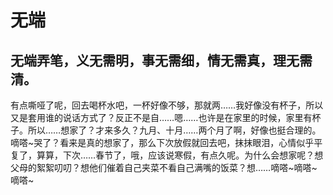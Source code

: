 # 无端
## 无端弄笔，义无需明，事无需细，情无需真，理无需清。
有点嘶哑了呢，回去喝杯水吧，一杯好像不够，那就两……我好像没有杯子，所以又是套用谁的说话方式了？反正不是自……嗯……也许是在家里的时候，家里有杯子。所以……想家了？才来多久？九月、十月……两个月了啊，好像也挺合理的。嘀嗒\~哭了？看来是真的想家了，那么下次放假就回去吧，抹抹眼泪，心情似乎平复了，算算，下次……春节了，哦，应该说寒假，有点久呢。为什么会想家呢？想父母的絮絮叨叨？想他们催着自己夹菜不看自己满嘴的饭菜？想……嘀嗒\~嘀嗒\~嘀嗒\~
